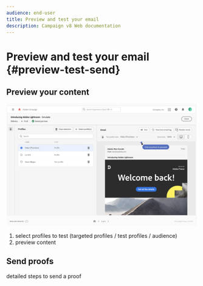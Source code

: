 ```yaml
---
audience: end-user
title: Preview and test your email 
description: Campaign v8 Web documentation
---
```

# Preview and test your email {#preview-test-send}

## Preview your content

<!--
Diff from AJO: 
preview: more features than AJO: preview using target population, test profiles or audience
-->

![](assets/preview.png)

1. select profiles to test (targeted profiles / test profiles / audience)
1. preview content

## Send proofs 

detailed steps to send a proof

<!--
Diff from AJO: 
substitution, test profile
-->
